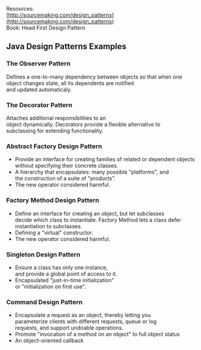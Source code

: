 Resources:  
[http://sourcemaking.com/design_patterns](http://sourcemaking.com/design_patterns)  
Book: Head First Design Pattern

## Java Design Patterns Examples

### The Observer Pattern 
Defines a one-to-many dependency between objects so that when one  
object changes state, all its dependents are notified  
and updated automaticaly.

### The Decorator Pattern 
Attaches additional responsibilities to an  
object dynamically. Decorators provide a flexible alternative to  
subclassing for extending functionality.  

### Abstract Factory Design Pattern
* Provide an interface for creating families of related or dependent objects  
without specifying their concrete classes.
* A hierarchy that encapsulates: many possible "platforms", and  
the construction of a suite of "products".
* The new operator considered harmful.

### Factory Method Design Pattern
* Define an interface for creating an object, but let subclasses  
decide which class to instantiate. Factory Method lets a class defer  
instantiation to subclasses.
* Defining a "virtual" constructor.
* The new operator considered harmful.

### Singleton Design Pattern
* Ensure a class has only one instance,  
and provide a global point of access to it.
* Encapsulated "just-in-time initialization"  
or "initialization on first use".

### Command Design Pattern
* Encapsulate a request as an object, thereby letting you  
parameterize clients with different requests, queue or log  
requests, and support undoable operations.
* Promote "invocation of a method on an object" to full object status
* An object-oriented callback
